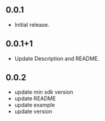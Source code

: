 ## 0.0.1

* Initial release.

[//]: # (## 0.0.2)

[//]: # (* Update cache file location on iOS.)

## 0.0.1+1
* Update Description and README.

## 0.0.2
* update min sdk version
* update README
* update example
* update version